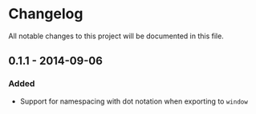 # Changelog

All notable changes to this project will be documented in this file.

## 0.1.1 - 2014-09-06

### Added

- Support for namespacing with dot notation when exporting to `window`
